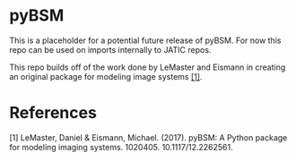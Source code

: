 # pyBSM

This is a placeholder for a potential future release of pyBSM. For now this repo can be used on imports internally to JATIC repos.

This repo builds off of the work done by LeMaster and Eismann in creating an original package for modeling image systems [[1]](#1).

# References
<a id="1">[1]</a> 
LeMaster, Daniel & Eismann, Michael. (2017). pyBSM: A Python package for modeling imaging systems. 1020405. 10.1117/12.2262561.